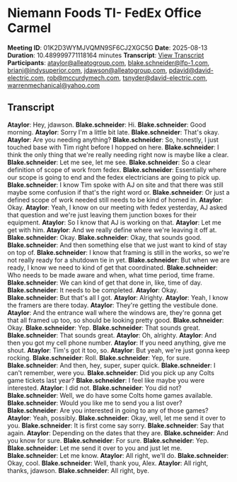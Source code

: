 # Niemann Foods TI- FedEx Office Carmel
**Meeting ID**: 01K2D3WYMJVQMN9SF6CJ2XGC5G
**Date**: 2025-08-13
**Duration**: 10.489999771118164 minutes
**Transcript**: [View Transcript](https://app.fireflies.ai/view/01K2D3WYMJVQMN9SF6CJ2XGC5G)
**Participants**: ataylor@alleatogroup.com, blake.schneider@lfp-1.com, brianj@indysuperior.com, jdawson@alleatogroup.com, pdavid@david-electric.com, rob@mccurdymech.com, tsnyder@david-electric.com, warrenmechanical@yahoo.com

## Transcript
**Ataylor**: Hey, jdawson.
**Blake.schneider**: Hi.
**Blake.schneider**: Good morning.
**Ataylor**: Sorry I'm a little bit late.
**Blake.schneider**: That's okay.
**Ataylor**: Are you needing anything?
**Blake.schneider**: So, honestly, I just touched base with Tim right before I hopped on here.
**Blake.schneider**: I think the only thing that we're really needing right now is maybe like a clear.
**Blake.schneider**: Let me see, let me see.
**Blake.schneider**: So a clear definition of scope of work from fedex.
**Blake.schneider**: Essentially where our scope is going to end and the fedex electricians are going to pick up.
**Blake.schneider**: I know Tim spoke with AJ on site and that there was still maybe some confusion if that's the right word or.
**Blake.schneider**: Or just a defined scope of work needed still needs to be kind of homed in.
**Ataylor**: Okay.
**Ataylor**: Yeah, I know on our meeting with fedex yesterday, AJ asked that question and we're just leaving them junction boxes for their equipment.
**Ataylor**: So I know that AJ is working on that.
**Ataylor**: Let me get with him.
**Ataylor**: And we really define where we're leaving it off at.
**Blake.schneider**: Okay.
**Blake.schneider**: Okay, that sounds good.
**Blake.schneider**: And then something else that we just want to kind of stay on top of.
**Blake.schneider**: I know that framing is still in the works, so we're not really ready for a shutdown tie in yet.
**Blake.schneider**: But when we are ready, I know we need to kind of get that coordinated.
**Blake.schneider**: Who needs to be made aware and when, what time period, time frame.
**Blake.schneider**: We can kind of get that done in, like, time of day.
**Blake.schneider**: It needs to be completed.
**Ataylor**: Okay.
**Blake.schneider**: But that's all I got.
**Ataylor**: Alrighty.
**Ataylor**: Yeah, I know the framers are there today.
**Ataylor**: They're getting the vestibule done.
**Ataylor**: And the entrance wall where the windows are, they're gonna get that all framed up too, so should be looking pretty good.
**Blake.schneider**: Okay.
**Blake.schneider**: Yep.
**Blake.schneider**: That sounds great.
**Blake.schneider**: That sounds great.
**Ataylor**: Oh, alrighty.
**Ataylor**: And then you got my cell phone number.
**Ataylor**: If you need anything, give me shout.
**Ataylor**: Tim's got it too, so.
**Ataylor**: But yeah, we're just gonna keep rocking.
**Blake.schneider**: Roll.
**Blake.schneider**: Yep, for sure.
**Blake.schneider**: And then, hey, super, super quick.
**Blake.schneider**: I can't remember, were you.
**Blake.schneider**: Did you pick up any Colts game tickets last year?
**Blake.schneider**: I feel like maybe you were interested.
**Ataylor**: I did not.
**Blake.schneider**: You did not?
**Blake.schneider**: Well, we do have some Colts home games available.
**Blake.schneider**: Would you like me to send you a list over?
**Blake.schneider**: Are you interested in going to any of those games?
**Ataylor**: Yeah, possibly.
**Blake.schneider**: Okay, well, let me send it over to you.
**Blake.schneider**: It is first come say sorry.
**Blake.schneider**: Say that again.
**Ataylor**: Depending on the dates that they are.
**Blake.schneider**: And you know for sure.
**Blake.schneider**: For sure.
**Blake.schneider**: Yep.
**Blake.schneider**: Let me send it over to you and just let me.
**Blake.schneider**: Let me know.
**Ataylor**: All right, we'll do.
**Blake.schneider**: Okay, cool.
**Blake.schneider**: Well, thank you, Alex.
**Ataylor**: All right, thanks, jdawson.
**Blake.schneider**: All right, bye.